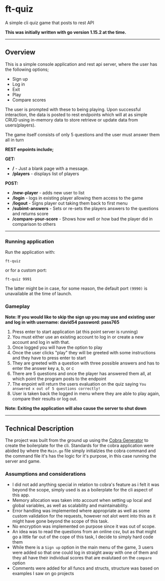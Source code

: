 # ft-quiz
A simple cli quiz game that posts to rest API

**This was initially written with go version 1.15.2 at the time.**

---

## Overview 

This is a simple console application and rest api server, where the user has the following options;

- Sign up 
- Log in 
- Exit
- Play 
- Compare scores

The user is prompted with these to being playing.
Upon successful interaction, the data is posted to rest endpoints which will at as simple CRUD using in-memory 
data to store retrieve or update data from users(players).

The game itself consists of only 5 questions and the user must answer them all in turn

**REST enpoints include;**

**GET:**
- **/** - Just a blank page with a message.
- **/players** - displays list of players 

**POST:** 
- **/new-player** - adds new user to list
- **/login** - logs in existing player allowing them access to the game
- **/logout** - Signs player out taking them back to first menu
- **/subimt-answers** - Sets or re-sets the players answers to the questions and returns score 
- **/compare-your-score** - Shows how well or how bad the player did in comparison to others

--- 

### Running application

Run the application with:

```
ft-quiz
```

or for a custom port:

```
ft-quiz 9991
``` 

The latter might be in case, for some reason, the default port `(9990)` is unavailable at the time of launch.

### Gameplay

**Note: If you would like to skip the sign up you may use and existing user and log in with username: david54 password: pass765**

1. Press enter to start application (at this point server is running)
2. You must either use an existing account to log in or create a new account and log in with that.
3. Once logged you will have the option to play
4. Once the user clicks "play" they will be greeted with some instructions and they have to press enter to start
5. They are greeted with a question with three possible answers and has to enter the answer key a, b, or c 
6. There are 5 questions and once the player has answered them all, at which point the program posts to the endpoint 
7. The enpoint will return the users evaluation on the quiz saying `You answered x out of 5 questions correctly!`
8. User is taken back the logged in menu where they are able to play again, compare their results or log out.

**Note: Exiting the application will also cause the server to shut down**

---

## Technical Description

The project was built from the ground up using the [Cobra Generator](https://github.com/spf13/cobra/blob/master/cobra/README.md) to create the boilerplate for the cli. Standards for the cobra application were abided by where the `Main.go` file simply initialzies the cobra command and the command file it's has the logic for it's purpose, in this case running the server and game.

### Assumptions and considerations 

- I did not add anything special in relation to cobra's feature as i felt it was beyond the scope, simply used is as a boilerplate for the cli aspect of this app.
- Memory allocation was taken into account when setting up local and global variables, as well as scalability and maintainability.
- Error handling was implemented where appropriate as well as some custom validation for the requests, however not alot went into this as it might have gone beyond the scope of this task.
- No encryption was implemented on purpose since it was out of scope.
- An idea was to read the questions from an online csv, but as that might go a little far out of the cope of this task, I decide to simply hard code them 
- While there is a `Sign up` option in the main menu of the game, 3 users were added so that one could log in straight away with one of them and they all have their individual scores that are evalutaed on the `compare` option 
- Comments were added for all funcs and structs, structure was based on examples I saw on go projects
